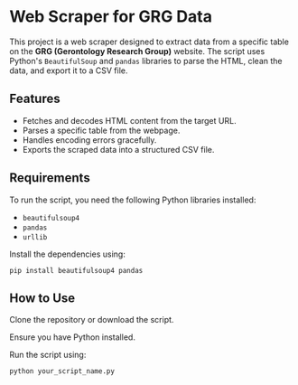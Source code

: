 # Web Scraper for GRG Data

This project is a web scraper designed to extract data from a specific table on the **GRG (Gerontology Research Group)** website. The script uses Python's `BeautifulSoup` and `pandas` libraries to parse the HTML, clean the data, and export it to a CSV file.

## Features

- Fetches and decodes HTML content from the target URL.
- Parses a specific table from the webpage.
- Handles encoding errors gracefully.
- Exports the scraped data into a structured CSV file.

## Requirements

To run the script, you need the following Python libraries installed:

- `beautifulsoup4`
- `pandas`
- `urllib`

Install the dependencies using:

```
pip install beautifulsoup4 pandas
```

## How to Use
Clone the repository or download the script.

Ensure you have Python installed.

Run the script using:

```
python your_script_name.py
```
